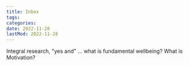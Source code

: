 ```yaml
---
title: Inbox
tags:
categories:
date: 2022-11-28
lastMod: 2022-11-28
---
```

Integral research, "yes and" ... what is fundamental wellbeing? What is Motivation?
